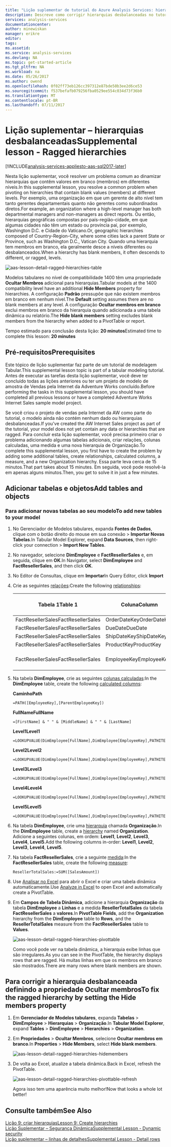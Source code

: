 ```yaml
---
title: "Lição suplementar de tutorial do Azure Analysis Services: hierarquias desbalanceadas | Microsoft Docs"
description: Descreve como corrigir hierarquias desbalanceadas no tutorial do Azure Analysis Services.
services: analysis-services
documentationcenter: 
author: minewiskan
manager: erikre
editor: 
tags: 
ms.assetid: 
ms.service: analysis-services
ms.devlang: NA
ms.topic: get-started-article
ms.tgt_pltfrm: NA
ms.workload: na
ms.date: 05/26/2017
ms.author: owend
ms.openlocfilehash: 0f02ff73eb126cc397312e87bde50b3ee2d6ce53
ms.sourcegitcommit: f537befafb079256fba0529ee554c034d73f36b0
ms.translationtype: MT
ms.contentlocale: pt-BR
ms.lasthandoff: 07/11/2017
---
```

# <a name="supplemental-lesson---ragged-hierarchies"></a><span data-ttu-id="214ce-103">Lição suplementar – hierarquias desbalanceadas</span><span class="sxs-lookup"><span data-stu-id="214ce-103">Supplemental lesson - Ragged hierarchies</span></span>

[!INCLUDE[analysis-services-appliesto-aas-sql2017-later](../../../includes/analysis-services-appliesto-aas-sql2017-later.md)]

<span data-ttu-id="214ce-104">Nesta lição suplementar, você resolver um problema comum ao dinamizar hierarquias que contêm valores em branco (membros) em diferentes níveis.</span><span class="sxs-lookup"><span data-stu-id="214ce-104">In this supplemental lesson, you resolve a common problem when pivoting on hierarchies that contain blank values (members) at different levels.</span></span> <span data-ttu-id="214ce-105">Por exemplo, uma organização em que um gerente de alto nível tem tanto gerentes departamentais quanto não gerentes como subordinados diretos.</span><span class="sxs-lookup"><span data-stu-id="214ce-105">For example, an organization where a high-level manager has both departmental managers and non-managers as direct reports.</span></span> <span data-ttu-id="214ce-106">Ou então, hierarquias geográficas compostas por país-região-cidade, em que algumas cidades não têm um estado ou província pai, por exemplo, Washington D.C. e Cidade do Vaticano.</span><span class="sxs-lookup"><span data-stu-id="214ce-106">Or, geographic hierarchies composed of Country-Region-City, where some cities lack a parent State or Province, such as Washington D.C., Vatican City.</span></span> <span data-ttu-id="214ce-107">Quando uma hierarquia tem membros em branco, ela geralmente desce a níveis diferentes ou desbalanceados.</span><span class="sxs-lookup"><span data-stu-id="214ce-107">When a hierarchy has blank members, it often descends to different, or ragged, levels.</span></span>

![aas-lesson-detail-ragged-hierarchies-table](../tutorials/media/aas-lesson-detail-ragged-hierarchies-table.png)

<span data-ttu-id="214ce-109">Modelos tabulares no nível de compatibilidade 1400 têm uma propriedade **Ocultar Membros** adicional para hierarquias.</span><span class="sxs-lookup"><span data-stu-id="214ce-109">Tabular models at the 1400 compatibility level have an additional **Hide Members** property for hierarchies.</span></span> <span data-ttu-id="214ce-110">A configuração **Padrão** pressupõe que não existem membros em branco em nenhum nível.</span><span class="sxs-lookup"><span data-stu-id="214ce-110">The **Default** setting assumes there are no blank members at any level.</span></span> <span data-ttu-id="214ce-111">A configuração **Ocultar membros em branco** exclui membros em branco da hierarquia quando adicionada a uma tabela dinâmica ou relatório.</span><span class="sxs-lookup"><span data-stu-id="214ce-111">The **Hide blank members** setting excludes blank members from the hierarchy when added to a PivotTable or report.</span></span>  
  
<span data-ttu-id="214ce-112">Tempo estimado para conclusão desta lição: **20 minutos**</span><span class="sxs-lookup"><span data-stu-id="214ce-112">Estimated time to complete this lesson: **20 minutes**</span></span>  
  
## <a name="prerequisites"></a><span data-ttu-id="214ce-113">Pré-requisitos</span><span class="sxs-lookup"><span data-stu-id="214ce-113">Prerequisites</span></span>  
<span data-ttu-id="214ce-114">Este tópico de lição suplementar faz parte de um tutorial de modelagem Tabular.</span><span class="sxs-lookup"><span data-stu-id="214ce-114">This supplemental lesson topic is part of a tabular modeling tutorial.</span></span> <span data-ttu-id="214ce-115">Antes de executar as tarefas desta lição suplementar, você deve ter concluído todas as lições anteriores ou ter um projeto de modelo de amostra de Vendas pela Internet da Adventure Works concluído.</span><span class="sxs-lookup"><span data-stu-id="214ce-115">Before performing the tasks in this supplemental lesson, you should have completed all previous lessons or have a completed Adventure Works Internet Sales sample model project.</span></span> 

<span data-ttu-id="214ce-116">Se você criou o projeto de vendas pela Internet da AW como parte do tutorial, o modelo ainda não contém nenhum dado ou hierarquias desbalanceadas.</span><span class="sxs-lookup"><span data-stu-id="214ce-116">If you've created the AW Internet Sales project as part of the tutorial, your model does not yet contain any data or hierarchies that are ragged.</span></span> <span data-ttu-id="214ce-117">Para concluir esta lição suplementar, você precisa primeiro criar o problema adicionando algumas tabelas adicionais, criar relações, colunas calculadas, uma medida e uma nova hierarquia de Organização.</span><span class="sxs-lookup"><span data-stu-id="214ce-117">To complete this supplemental lesson, you first have to create the problem by adding some additional tables, create relationships, calculated columns, a measure, and a new Organization hierarchy.</span></span> <span data-ttu-id="214ce-118">Essa parte leva cerca de 15 minutos.</span><span class="sxs-lookup"><span data-stu-id="214ce-118">That part takes about 15 minutes.</span></span> <span data-ttu-id="214ce-119">Em seguida, você pode resolvê-la em apenas alguns minutos.</span><span class="sxs-lookup"><span data-stu-id="214ce-119">Then, you get to solve it in just a few minutes.</span></span>  

## <a name="add-tables-and-objects"></a><span data-ttu-id="214ce-120">Adicionar tabelas e objetos</span><span class="sxs-lookup"><span data-stu-id="214ce-120">Add tables and objects</span></span>
  
### <a name="to-add-new-tables-to-your-model"></a><span data-ttu-id="214ce-121">Para adicionar novas tabelas ao seu modelo</span><span class="sxs-lookup"><span data-stu-id="214ce-121">To add new tables to your model</span></span>
  
1.  <span data-ttu-id="214ce-122">No Gerenciador de Modelos tabulares, expanda **Fontes de Dados**, clique com o botão direito do mouse em sua conexão > **Importar Novas Tabelas**.</span><span class="sxs-lookup"><span data-stu-id="214ce-122">In Tabular Model Explorer, expand **Data Sources**, then right-click your connection > **Import New Tables**.</span></span>
  
2.  <span data-ttu-id="214ce-123">No navegador, selecione **DimEmployee** e **FactResellerSales** e, em seguida, clique em **OK**.</span><span class="sxs-lookup"><span data-stu-id="214ce-123">In Navigator, select **DimEmployee** and **FactResellerSales**, and then click **OK**.</span></span>

3.  <span data-ttu-id="214ce-124">No Editor de Consultas, clique em **Importar**</span><span class="sxs-lookup"><span data-stu-id="214ce-124">In Query Editor, click **Import**</span></span>

4.  <span data-ttu-id="214ce-125">Crie as seguintes [relações](../tutorials/aas-lesson-4-create-relationships.md):</span><span class="sxs-lookup"><span data-stu-id="214ce-125">Create the following [relationships](../tutorials/aas-lesson-4-create-relationships.md):</span></span>

    | <span data-ttu-id="214ce-126">Tabela 1</span><span class="sxs-lookup"><span data-stu-id="214ce-126">Table 1</span></span>           | <span data-ttu-id="214ce-127">Coluna</span><span class="sxs-lookup"><span data-stu-id="214ce-127">Column</span></span>       | <span data-ttu-id="214ce-128">Direção do Filtro</span><span class="sxs-lookup"><span data-stu-id="214ce-128">Filter Direction</span></span>   | <span data-ttu-id="214ce-129">Tabela 2</span><span class="sxs-lookup"><span data-stu-id="214ce-129">Table 2</span></span>     | <span data-ttu-id="214ce-130">Coluna</span><span class="sxs-lookup"><span data-stu-id="214ce-130">Column</span></span>      | <span data-ttu-id="214ce-131">Ativo</span><span class="sxs-lookup"><span data-stu-id="214ce-131">Active</span></span> |
    |-------------------|--------------|--------------------|-------------|-------------|--------|
    | <span data-ttu-id="214ce-132">FactResellerSales</span><span class="sxs-lookup"><span data-stu-id="214ce-132">FactResellerSales</span></span> | <span data-ttu-id="214ce-133">OrderDateKey</span><span class="sxs-lookup"><span data-stu-id="214ce-133">OrderDateKey</span></span> | <span data-ttu-id="214ce-134">Padrão</span><span class="sxs-lookup"><span data-stu-id="214ce-134">Default</span></span>            | <span data-ttu-id="214ce-135">DimDate</span><span class="sxs-lookup"><span data-stu-id="214ce-135">DimDate</span></span>     | <span data-ttu-id="214ce-136">Data</span><span class="sxs-lookup"><span data-stu-id="214ce-136">Date</span></span>        | <span data-ttu-id="214ce-137">Sim</span><span class="sxs-lookup"><span data-stu-id="214ce-137">Yes</span></span>    |
    | <span data-ttu-id="214ce-138">FactResellerSales</span><span class="sxs-lookup"><span data-stu-id="214ce-138">FactResellerSales</span></span> | <span data-ttu-id="214ce-139">DueDate</span><span class="sxs-lookup"><span data-stu-id="214ce-139">DueDate</span></span>      | <span data-ttu-id="214ce-140">Padrão</span><span class="sxs-lookup"><span data-stu-id="214ce-140">Default</span></span>            | <span data-ttu-id="214ce-141">DimDate</span><span class="sxs-lookup"><span data-stu-id="214ce-141">DimDate</span></span>     | <span data-ttu-id="214ce-142">Data</span><span class="sxs-lookup"><span data-stu-id="214ce-142">Date</span></span>        | <span data-ttu-id="214ce-143">Não</span><span class="sxs-lookup"><span data-stu-id="214ce-143">No</span></span>     |
    | <span data-ttu-id="214ce-144">FactResellerSales</span><span class="sxs-lookup"><span data-stu-id="214ce-144">FactResellerSales</span></span> | <span data-ttu-id="214ce-145">ShipDateKey</span><span class="sxs-lookup"><span data-stu-id="214ce-145">ShipDateKey</span></span>  | <span data-ttu-id="214ce-146">Padrão</span><span class="sxs-lookup"><span data-stu-id="214ce-146">Default</span></span>            | <span data-ttu-id="214ce-147">DimDate</span><span class="sxs-lookup"><span data-stu-id="214ce-147">DimDate</span></span>     | <span data-ttu-id="214ce-148">Data</span><span class="sxs-lookup"><span data-stu-id="214ce-148">Date</span></span>        | <span data-ttu-id="214ce-149">Não</span><span class="sxs-lookup"><span data-stu-id="214ce-149">No</span></span>     |
    | <span data-ttu-id="214ce-150">FactResellerSales</span><span class="sxs-lookup"><span data-stu-id="214ce-150">FactResellerSales</span></span> | <span data-ttu-id="214ce-151">ProductKey</span><span class="sxs-lookup"><span data-stu-id="214ce-151">ProductKey</span></span>   | <span data-ttu-id="214ce-152">Padrão</span><span class="sxs-lookup"><span data-stu-id="214ce-152">Default</span></span>            | <span data-ttu-id="214ce-153">DimProduct</span><span class="sxs-lookup"><span data-stu-id="214ce-153">DimProduct</span></span>  | <span data-ttu-id="214ce-154">ProductKey</span><span class="sxs-lookup"><span data-stu-id="214ce-154">ProductKey</span></span>  | <span data-ttu-id="214ce-155">Sim</span><span class="sxs-lookup"><span data-stu-id="214ce-155">Yes</span></span>    |
    | <span data-ttu-id="214ce-156">FactResellerSales</span><span class="sxs-lookup"><span data-stu-id="214ce-156">FactResellerSales</span></span> | <span data-ttu-id="214ce-157">EmployeeKey</span><span class="sxs-lookup"><span data-stu-id="214ce-157">EmployeeKey</span></span>  | <span data-ttu-id="214ce-158">Para Ambas as Tabelas</span><span class="sxs-lookup"><span data-stu-id="214ce-158">To Both Tables</span></span> | <span data-ttu-id="214ce-159">DimEmployee</span><span class="sxs-lookup"><span data-stu-id="214ce-159">DimEmployee</span></span> | <span data-ttu-id="214ce-160">EmployeeKey</span><span class="sxs-lookup"><span data-stu-id="214ce-160">EmployeeKey</span></span> | <span data-ttu-id="214ce-161">Sim</span><span class="sxs-lookup"><span data-stu-id="214ce-161">Yes</span></span>    |

5. <span data-ttu-id="214ce-162">Na tabela **DimEmployee**, crie as seguintes [colunas calculadas](../tutorials/aas-lesson-5-create-calculated-columns.md):</span><span class="sxs-lookup"><span data-stu-id="214ce-162">In the **DimEmployee** table, create the following [calculated columns](../tutorials/aas-lesson-5-create-calculated-columns.md):</span></span> 

    <span data-ttu-id="214ce-163">**Caminho**</span><span class="sxs-lookup"><span data-stu-id="214ce-163">**Path**</span></span> 
    ```
    =PATH([EmployeeKey],[ParentEmployeeKey])
    ```

    <span data-ttu-id="214ce-164">**FullName**</span><span class="sxs-lookup"><span data-stu-id="214ce-164">**FullName**</span></span> 
    ```
    =[FirstName] & " " & [MiddleName] & " " & [LastName]
    ```

    <span data-ttu-id="214ce-165">**Level1**</span><span class="sxs-lookup"><span data-stu-id="214ce-165">**Level1**</span></span> 
    ```
    =LOOKUPVALUE(DimEmployee[FullName],DimEmployee[EmployeeKey],PATHITEM([Path],1,1)) 
    ```

    <span data-ttu-id="214ce-166">**Level2**</span><span class="sxs-lookup"><span data-stu-id="214ce-166">**Level2**</span></span> 
    ```
    =LOOKUPVALUE(DimEmployee[FullName],DimEmployee[EmployeeKey],PATHITEM([Path],1,2)) 
    ```

    <span data-ttu-id="214ce-167">**Level3**</span><span class="sxs-lookup"><span data-stu-id="214ce-167">**Level3**</span></span> 
    ```
    =LOOKUPVALUE(DimEmployee[FullName],DimEmployee[EmployeeKey],PATHITEM([Path],1,3)) 
    ```

    <span data-ttu-id="214ce-168">**Level4**</span><span class="sxs-lookup"><span data-stu-id="214ce-168">**Level4**</span></span> 
    ```
    =LOOKUPVALUE(DimEmployee[FullName],DimEmployee[EmployeeKey],PATHITEM([Path],1,4)) 
    ```

    <span data-ttu-id="214ce-169">**Level5**</span><span class="sxs-lookup"><span data-stu-id="214ce-169">**Level5**</span></span> 
    ```
    =LOOKUPVALUE(DimEmployee[FullName],DimEmployee[EmployeeKey],PATHITEM([Path],1,5)) 
    ```

6.  <span data-ttu-id="214ce-170">Na tabela **DimEmployee**, crie uma [hierarquia](../tutorials/aas-lesson-9-create-hierarchies.md) chamada **Organização**.</span><span class="sxs-lookup"><span data-stu-id="214ce-170">In the **DimEmployee** table, create a [hierarchy](../tutorials/aas-lesson-9-create-hierarchies.md) named **Organization**.</span></span> <span data-ttu-id="214ce-171">Adicione a seguintes colunas, em ordem: **Level1**, **Level2**, **Level3**, **Level4**, **Level5**.</span><span class="sxs-lookup"><span data-stu-id="214ce-171">Add the following columns in-order: **Level1**, **Level2**, **Level3**, **Level4**, **Level5**.</span></span>

7.  <span data-ttu-id="214ce-172">Na tabela **FactResellerSales**, crie a seguinte [medida](../tutorials/aas-lesson-6-create-measures.md):</span><span class="sxs-lookup"><span data-stu-id="214ce-172">In the **FactResellerSales** table, create the following [measure](../tutorials/aas-lesson-6-create-measures.md):</span></span>

    ```
    ResellerTotalSales:=SUM([SalesAmount])
    ```

8.  <span data-ttu-id="214ce-173">Use [Analisar no Excel](../tutorials/aas-lesson-12-analyze-in-excel.md) para abrir o Excel e criar uma tabela dinâmica automaticamente.</span><span class="sxs-lookup"><span data-stu-id="214ce-173">Use [Analyze in Excel](../tutorials/aas-lesson-12-analyze-in-excel.md) to open Excel and automatically create a PivotTable.</span></span>

9.  <span data-ttu-id="214ce-174">Em **Campos de Tabela Dinâmica**, adicione a hierarquia **Organização** da tabela **DimEmployee** a **Linhas** e a medida **ResellerTotalSales** da tabela **FactResellerSales** a **valores**.</span><span class="sxs-lookup"><span data-stu-id="214ce-174">In **PivotTable Fields**, add the **Organization** hierarchy from the **DimEmployee** table to **Rows**, and the **ResellerTotalSales** measure from the **FactResellerSales**  table to **Values**.</span></span>

    ![aas-lesson-detail-ragged-hierarchies-pivottable](../tutorials/media/aas-lesson-detail-ragged-hierarchies-pivottable.png)

    <span data-ttu-id="214ce-176">Como você pode ver na tabela dinâmica, a hierarquia exibe linhas que são irregulares.</span><span class="sxs-lookup"><span data-stu-id="214ce-176">As you can see in the PivotTable, the hierarchy displays rows that are ragged.</span></span> <span data-ttu-id="214ce-177">Há muitas linhas em que os membros em branco são mostrados.</span><span class="sxs-lookup"><span data-stu-id="214ce-177">There are many rows where blank members are shown.</span></span>

## <a name="to-fix-the-ragged-hierarchy-by-setting-the-hide-members-property"></a><span data-ttu-id="214ce-178">Para corrigir a hierarquia desbalanceada definindo a propriedade Ocultar membros</span><span class="sxs-lookup"><span data-stu-id="214ce-178">To fix the ragged hierarchy by setting the Hide members property</span></span>

1.  <span data-ttu-id="214ce-179">Em **Gerenciador de Modelos tabulares**, expanda **Tabelas** > **DimEmployee** > **Hierarquias** > **Organização**.</span><span class="sxs-lookup"><span data-stu-id="214ce-179">In **Tabular Model Explorer**, expand **Tables** > **DimEmployee** > **Hierarchies** > **Organization**.</span></span>

2.  <span data-ttu-id="214ce-180">Em **Propriedades** > **Ocultar Membros**, selecione **Ocultar membros em branco**.</span><span class="sxs-lookup"><span data-stu-id="214ce-180">In **Properties** > **Hide Members**, select **Hide blank members**.</span></span> 

    ![aas-lesson-detail-ragged-hierarchies-hidemembers](../tutorials/media/aas-lesson-detail-ragged-hierarchies-hidemembers.png)

3.  <span data-ttu-id="214ce-182">De volta ao Excel, atualize a tabela dinâmica.</span><span class="sxs-lookup"><span data-stu-id="214ce-182">Back in Excel, refresh the PivotTable.</span></span> 

    ![aas-lesson-detail-ragged-hierarchies-pivottable-refresh](../tutorials/media/aas-lesson-detail-ragged-hierarchies-pivottable-refresh.png)

    <span data-ttu-id="214ce-184">Agora isso tem uma aparência muito melhor!</span><span class="sxs-lookup"><span data-stu-id="214ce-184">Now that looks a whole lot better!</span></span>

## <a name="see-also"></a><span data-ttu-id="214ce-185">Consulte também</span><span class="sxs-lookup"><span data-stu-id="214ce-185">See Also</span></span>   
[<span data-ttu-id="214ce-186">Lição 9: criar hierarquias</span><span class="sxs-lookup"><span data-stu-id="214ce-186">Lesson 9: Create hierarchies</span></span>](../tutorials/aas-lesson-9-create-hierarchies.md)  
[<span data-ttu-id="214ce-187">Lição Suplementar – Segurança Dinâmica</span><span class="sxs-lookup"><span data-stu-id="214ce-187">Supplemental Lesson - Dynamic security</span></span>](../tutorials/aas-supplemental-lesson-dynamic-security.md)  
[<span data-ttu-id="214ce-188">Lição suplementar – linhas de detalhes</span><span class="sxs-lookup"><span data-stu-id="214ce-188">Supplemental Lesson - Detail rows</span></span>](../tutorials/aas-supplemental-lesson-detail-rows.md)  